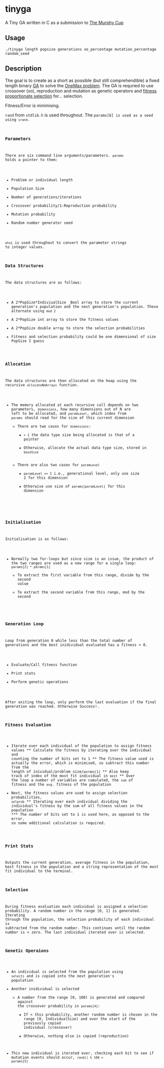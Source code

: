 # tinyga #

A Tiny GA written in C as a submission to [The Murphy Cup](http://cup.murph.ie "The Murphy Cup")

## Usage ##

`./tinyga length popsize generations xo_percentage mutation_percentage random_seed`

## Description ##

The goal is to create as a short as possible \(but still comprehendible\) a fixed length binary [GA](http://en.wikipedia.org/wiki/Genetic_algorithm) to solve the [OneMax problem](http://tracer.lcc.uma.es/problems/onemax/onemax.html). The GA is requried to use crossover \(xo\), reproduction and mutation as genetic operators and [fitness proportionate selection](http://en.wikipedia.org/wiki/Fitness_proportionate_selection) for... selection.

Fitness/Error is minimising.

<code>rand</code> from <code>stdlib.h</code> is used throughout. The <code>params\[6\] is used as a seed using <code>srand</code>.

### Parameters ###
There are six command line arguments/parameters. <code>params</code> holds a pointer to them:
   * Problem or individual length
   * Population Size
   * Number of generations/iterations
   * Crossover probability/1\-Reproduction probability
   * Mutation probability
   * Random number generator seed

<code>atoi</code> is used throughout to convert the parameter strings to integer values.

### Data Structures ###

The data structures are as follows:
   * A 2\*PopSize\*IndiviualSize _Bool array to store the current generation's population and the next generation's population. These alternate using <code>mod 2</code>
   * A 2\*PopSize int array to store the fitness values
   * A 2\*PopSize double array to store the selection probabilities
   * Fitness and selection probability could be one dimensional of size PopSize I guess

### Allocation ###

The data structures are then allocated on the heap using the recursive <code>allocateNdArrays</code> function. 
   * The memory allocated at each recursive call depends on two parameters, <code>dimensions</code>, how many dimensions out of N are left to be allocated, and <code>paramLevel</code>, which index from <code>params</code> should read for the size of this current dimension
      * There are two cases for <code>dimensions</code>:
         * <code>&gt; 1</code> the data type size being allocated is that of a pointer
         * Otherwise, allocate the actual data type size, stored in <code>baseSize</code>
      * There are also two cases for <code>paramLevel</code>
         * <code>paramLevel == 3</code> i.e., generational level, only use size 2 for this dimension
         * Otherwise use size of <code>params\[paramLevel\]</code> for this dimension

### Initialisation ###

Initialisation is as follows:
   * Normally two for-loops but since size is an issue, the product of the two ranges are used as a new range for a single loop: <code>params\[2\] \* params\[1\]</code>
      * To extract the first variable from this range, divide by the second value
      * To extract the second variable from this range, mod by the second

### Generation Loop ###

Loop from generation 0 while less than the total number of generations and the best inidividual evaluated has a fitness &gt; 0.
   * Evaluate/Call fitness function
   * Print stats
   * Perform genetic operations

After exiting the loop, only perform the last evaluation if the final generation was reached. Otherwise Success!.

### Fitness Evaluation ###
   * Iterate over each individual of the population to assign fitness values
   ** Calculate the fitness by iterating over the individual and counting the number of bits set to 1
   ** The fitness value used is actually the error, which is minimised, so subtract this number from the length of inividual/problem size/<code>params\[1\]</code>
   ** Also keep track of index of the most fit individual in <code>best</code>
   ** Over the loop a number of variables are cumulated, the <code>sum</code> of fitness and the <code>avg</code>. fitness of the population
   * Next, the fitness values are used to assign selection probabilities, <code>selprob</code>
   ** Iterating over each individual dividing the individual's fitness by the sum of all fitness values in the population
   *** The number of bits set to 1 is used here, as opposed to the error, so some additional calculation is required.

### Print Stats ###

Outputs the current generation, average fitness in the population, best fitness in the population and a string representation of the most fit individual to the terminal.

### Selection ###
During fitness evaluation each individual is assigned a selection probability. A random number in the range \[0, 1\] is generated. Iterating through the population, the selection probability of each individual is subtracted from the random number. This continues until the random number is &lt; zero. The last individual iterated over is selected. 

### Genetic Operaions ###
   * An individual is selected from the population using <code>selecti</code> and is copied into the next generation's population
   * Another inidividual is selected
      * A number from the range \[0, 100\) is generated and compared against the crossover probability in <code>params\[4\]</code>: 
         * If &lt; this probability, another random number is chosen in the range [0, IndividualSize) and over the start of the previously copied individual \(crossover\)
         * Otherwise, nothing else is copied \(reproduction\)
   * This new individual is iterated over, checking each bit to see if mutation events should occur, <code>rand() % 100 < params\[5\]</code>